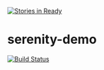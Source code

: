 [![Stories in Ready](https://badge.waffle.io/codereuse/serenity-demo.png?label=ready&title=Ready)](https://waffle.io/codereuse/serenity-demo)
# serenity-demo
[![Build Status](https://snap-ci.com/codereuse/serenity-demo/branch/master/build_image)](https://snap-ci.com/codereuse/serenity-demo/branch/master)
